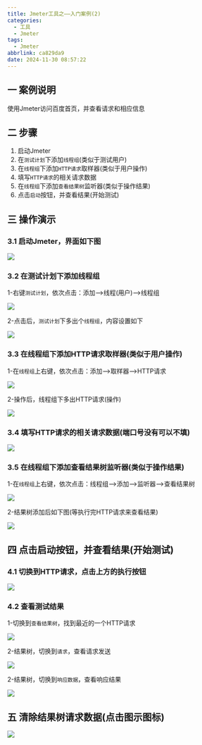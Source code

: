 ```yaml
---
title: Jmeter工具之——入门案例(2)
categories:
  - 工具
  - Jmeter
tags:
  - Jmeter
abbrlink: ca829da9
date: 2024-11-30 08:57:22
---
```

## 一 案例说明

使用Jmeter访问百度首页，并查看请求和相应信息 

<!--more-->

## 二 步骤

1. 启动Jmeter
2. 在`测试计划`下添加`线程组`(类似于测试用户)
3. 在`线程组`下添加`HTTP请求`取样器(类似于用户操作)
4. 填写`HTTP请求`的相关请求数据
5. 在`线程组`下添加`查看结果树`监听器(类似于操作结果)
6. 点击`启动`按钮，并查看结果(开始测试)

## 三 操作演示

### 3.1 启动Jmeter，界面如下图

![][1]

### 3.2 在测试计划下添加线程组

1-右键`测试计划`，依次点击：添加—>线程(用户)—>线程组

![][2]

2-点击后，`测试计划`下多出个`线程组`，内容设置如下

![][3]

### 3.3 在线程组下添加HTTP请求取样器(类似于用户操作)

1-在`线程组`上右键，依次点击：添加—>取样器—>HTTP请求

![][4]

2-操作后，线程组下多出HTTP请求(操作)

![][5]

### 3.4 填写HTTP请求的相关请求数据(端口号没有可以不填)

![][6]

### 3.5 在线程组下添加查看结果树监听器(类似于操作结果)

1-在`线程组`上右键，依次点击：线程组—>添加—>监听器—>查看结果树

![][7]

2-结果树添加后如下图(等执行完HTTP请求来查看结果)

![][8]

## 四 点击启动按钮，并查看结果(开始测试)

### 4.1 切换到HTTP请求，点击上方的执行按钮

![][9]

### 4.2 查看测试结果

1-切换到`查看结果树`，找到最近的一个HTTP请求

![][10]

2-结果树，切换到`请求`，查看请求发送

![][11]

2-结果树，切换到`响应数据`，查看响应结果

![][12]

## 五 清除结果树请求数据(点击图示图标)

![][13]



[1]: https://cdn.jsdelivr.net/gh/pgzxc/cdn/blog-image/jmeter-2-start-view-1.png
[2]: https://cdn.jsdelivr.net/gh/pgzxc/cdn/blog-image/jmeter-2-thread-add-2.png
[3]: https://cdn.jsdelivr.net/gh/pgzxc/cdn/blog-image/jmeter-2-thread-set-3.png
[4]: https://cdn.jsdelivr.net/gh/pgzxc/cdn/blog-image/jmeter-2-thread-http-add-4.png
[5]: https://cdn.jsdelivr.net/gh/pgzxc/cdn/blog-image/jmeter-2-thread-http-show-5.png
[6]: https://cdn.jsdelivr.net/gh/pgzxc/cdn/blog-image/jmeter-2-thread-http-set-6.png
[7]: https://cdn.jsdelivr.net/gh/pgzxc/cdn/blog-image/jmeter-2-thread-result-add-7.png
[8]: https://cdn.jsdelivr.net/gh/pgzxc/cdn/blog-image/jmeter-2-thread-result-show-8.png
[9]: https://cdn.jsdelivr.net/gh/pgzxc/cdn/blog-image/jmeter-2-thread-http-run-9.png
[10]: https://cdn.jsdelivr.net/gh/pgzxc/cdn/blog-image/jmeter-2-thread-result-tree-10.png
[11]: https://cdn.jsdelivr.net/gh/pgzxc/cdn/blog-image/jmeter-2-thread-result-request-11.png
[12]: https://cdn.jsdelivr.net/gh/pgzxc/cdn/blog-image/jmeter-2-thread-result-response-12.png
[13]: https://cdn.jsdelivr.net/gh/pgzxc/cdn/blog-image/jmeter-2-thread-clear-data-13.png